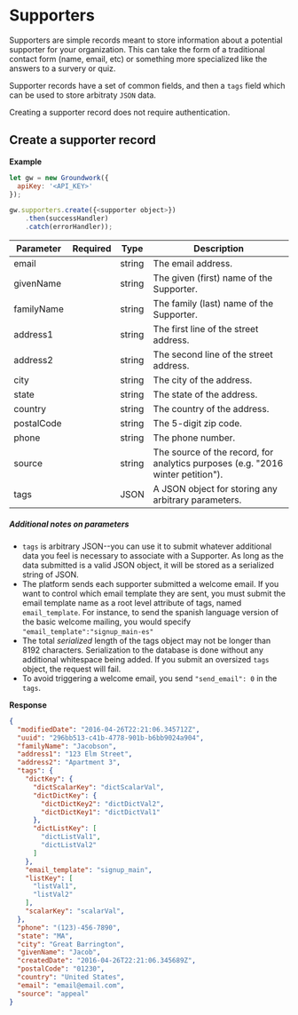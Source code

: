 # Supporters

Supporters are simple records meant to store information about a potential supporter for your organization. This can take the form of a traditional contact form (name, email, etc) or something more specialized like the answers to a survery or quiz.

Supporter records have a set of common fields, and then a `tags` field which can be used to store arbitraty `JSON` data.

Creating a supporter record does not require authentication.

## Create a supporter record

**Example**

```javascript
let gw = new Groundwork({
  apiKey: '<API_KEY>'
});

gw.supporters.create({<supporter object>})
    .then(successHandler)
    .catch(errorHandler));
```

Parameter               | Required | Type      | Description
------------------------|----------|-----------|------------
email                   |          | string    | The email address.
givenName               |          | string    | The given (first) name of the Supporter.
familyName              |          | string    | The family (last) name of the Supporter.
address1                |          | string    | The first line of the street address.
address2                |          | string    | The second line of the street address.
city                    |          | string    | The city of the address.
state                   |          | string    | The state of the address.
country                 |          | string    | The country of the address.
postalCode              |          | string    | The 5-digit zip code.
phone                   |          | string    | The phone number.
source                  |          | string    | The source of the record, for analytics purposes (e.g. "2016 winter petition").
tags                    |          | JSON      | A JSON object for storing any arbitrary  parameters.

##### Additional notes on parameters

* `tags` is arbitrary JSON--you can use it to submit whatever additional data you feel is necessary to associate with a Supporter. As long as the data submitted is a valid JSON object, it will be stored as a serialized string of JSON.
* The platform sends each supporter submitted a welcome email. If you want to control which email template they are sent, you must submit the email template name as a root level attribute of tags, named ``email_template``. For instance, to send the spanish language version of the basic welcome mailing, you would specify ``"email_template":"signup_main-es"``
* The total _serialized_ length of the tags object may not be longer than 8192 characters. Serialization to the database is done without any additional whitespace being added. If you submit an oversized `tags` object, the request will fail.
* To avoid triggering a welcome email, you send `"send_email": 0` in the `tags`.

**Response**

```json
{
  "modifiedDate": "2016-04-26T22:21:06.345712Z",
  "uuid": "296bb513-c41b-4778-901b-b6bb9024a904",
  "familyName": "Jacobson",
  "address1": "123 Elm Street",
  "address2": "Apartment 3",
  "tags": {
    "dictKey": {
      "dictScalarKey": "dictScalarVal",
      "dictDictKey": {
        "dictDictKey2": "dictDictVal2",
        "dictDictKey1": "dictDictVal1"
      },
      "dictListKey": [
        "dictListVal1",
        "dictListVal2"
      ]
    },
    "email_template": "signup_main",
    "listKey": [
      "listVal1",
      "listVal2"
    ],
    "scalarKey": "scalarVal",
  },
  "phone": "(123)-456-7890",
  "state": "MA",
  "city": "Great Barrington",
  "givenName": "Jacob",
  "createdDate": "2016-04-26T22:21:06.345689Z",
  "postalCode": "01230",
  "country": "United States",
  "email": "email@email.com",
  "source": "appeal"
}
```
